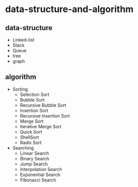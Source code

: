 # data-structure-and-algorithm

## data-structure
- Linked-list
- Stack
- Queue
- tree
- graph

## algorithm
- Sorting
    - Selection Sort
    - Bubble Sort
    - Recursive Bubble Sort
    - Insertion Sort
    - Recursive Insertion Sort
    - Merge Sort
    - Iterative Merge Sort
    - Quick Sort
    - ShellSort
    - Radix Sort
- Searching
    - Linear Search
    - Binary Search
    - Jump Search
    - Interpolation Search
    - Exponential Search
    - Fibonacci Search